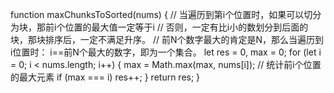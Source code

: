 function maxChunksToSorted(nums) {
  // 当遍历到第i个位置时，如果可以切分为块，那前i个位置的最大值一定等于i
  // 否则，一定有比i小的数划分到后面的块，那块排序后，一定不满足升序。
//  前N个数字最大的肯定是N，那么当遍历到i位置时： i==前N个最大的数字，即为一个集合。
  let res = 0, max = 0;
  for (let i = 0; i < nums.length; i++) {
    max = Math.max(max, nums[i]); // 统计前i个位置的最大元素
    if (max === i) res++;
  }
  return res;
}